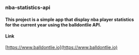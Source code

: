 ### nba-statistics-api

#### This project is a simple app that display nba player statistics <br/> for the current year using the balldontlie API.

#### Link
[https://www.balldontlie.io](https://www.balldontlie.io)
